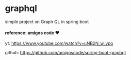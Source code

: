 # graphql
simple project on Graph QL in spring boot

#### reference: amigos code ❤️

yt: https://www.youtube.com/watch?v=uNB2N_w_ypo

github: https://github.com/amigoscode/spring-boot-graphql